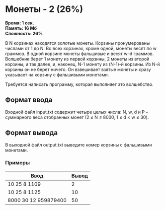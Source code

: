 <h1 class="title">Монеты - 2 (26%)</h1>
<p><b>Время: 1 сек.<br>Память: 16 Мб<br>Сложность: 26%</b></p>
<p>В N корзинах находятся золотые монеты. Корзины пронумерованы числами от 1 до N. Во всех корзинах, кроме одной, монеты весят по w граммов. В одной корзине монеты фальшивые и весят w–d граммов. Волшебник берет 1 монету из первой корзины, 2 монеты из второй корзины, и так далее, и, наконец, N-1 монету из (N-1)-й корзины. Из N-й корзины он не берет ничего. Он взвешивает взятые монеты и сразу указывает на корзину с фальшивыми монетами.</p>
<p>Требуется написать программу, которая выполняет это волшебство.</p>
<h2>Формат ввода</h2>
<p>Входной файл input.txt содержит четыре целых числа: N, w, d и P – суммарного веса отобранных монет (2 ≤ N ≤ 8000, 1 ≤ d < w ≤ 30).</p>
<h2>Формат вывода</h2>
<p>В выходной файл output.txt выведите номер корзины с фальшивыми монетами.</p>
<h3>Примеры</h3>
<table class="sample-tests">
  <thead>
     <tr>
        <th>Ввод</th>
        <th>Вывод</th>
     </tr>
  </thead>
  <tbody>
     <tr>
        <td>10 25 8 1109</td>
        <td>2</td>
     </tr>
     <tr>
         <td>10 25 8 1125</td>
         <td>10</td>
     </tr>
     <tr>
         <td>8000 30 12 959879400</td>
         <td>50</td>
     </tr>
  </tbody>
</table>